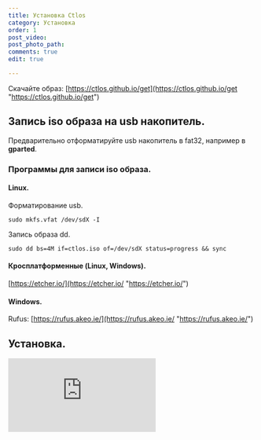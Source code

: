 ```yaml
---
title: Установка Ctlos
category: Установка
order: 1
post_video: 
post_photo_path: 
comments: true
edit: true

---
```

Скачайте образ: [https://ctlos.github.io/get](https://ctlos.github.io/get "https://ctlos.github.io/get")

## Запись iso образа на usb накопитель.

Предварительно отформатируйте usb накопитель в fat32, например в **gparted**.

### Программы для записи iso образа.

#### Linux.

Форматирование usb.

    sudo mkfs.vfat /dev/sdX -I

Запись образа dd.

    sudo dd bs=4M if=ctlos.iso of=/dev/sdX status=progress && sync

#### Кросплатформенные (Linux, Windows).

[https://etcher.io/](https://etcher.io/ "https://etcher.io/")

#### Windows.

Rufus: [https://rufus.akeo.ie/](https://rufus.akeo.ie/ "https://rufus.akeo.ie/")

## Установка.

<div class="embed-responsive embed-responsive-16by9">
	<iframe src="https://www.youtube.com/embed/xaaAoakklfQ" frameborder="0" allow="accelerometer; autoplay; encrypted-media; gyroscope; picture-in-picture" allowfullscreen></iframe>
</div>